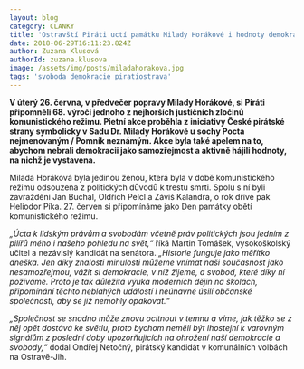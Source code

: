 ```yaml
---
layout: blog
category: CLANKY
title: 'Ostravští Piráti uctí památku Milady Horákové i hodnoty demokratické společnosti'
date: 2018-06-29T16:11:23.824Z
author: Zuzana Klusová
authorId: zuzana.klusova
image: /assets/img/posts/miladahorakova.jpg
tags: 'svoboda demokracie piratiostrava'
---
```

**V úterý 26. června, v předvečer popravy Milady Horákové, si Piráti připomněli 68. výročí jednoho z nejhorších justičních zločinů komunistického režimu. Pietní akce proběhla z iniciativy České pirátské strany symbolicky v Sadu Dr. Milady Horákové u sochy Pocta nejmenovaným / Pomník neznámým. Akce byla také apelem na to, abychom nebrali demokracii jako samozřejmost a aktivně hájili hodnoty, na nichž je vystavena.**

Milada Horáková byla jedinou ženou, která byla v době komunistického režimu odsouzena z politických důvodů k trestu smrti. Spolu s ní byli zavražděni Jan Buchal, Oldřich Pelcl a Záviš Kalandra, o rok dříve pak Heliodor Píka. 27. červen si připomínáme jako Den památky obětí komunistického režimu.

*„Úcta k lidským právům a svobodám včetně práv politických jsou jedním z pilířů mého i našeho pohledu na svět,“* říká Martin Tomášek, vysokoškolský učitel a nezávislý kandidát na senátora. *„Historie funguje jako měřítko dneška. Jen díky znalosti minulosti můžeme vnímat naši současnost jako nesamozřejmou, vážit si demokracie, v níž žijeme, a svobod, které díky ní požíváme. Proto je tak důležitá výuka moderních dějin na školách, připomínání těchto neblahých událostí i neúnavné úsilí občanské společnosti, aby se již nemohly opakovat.“*

*„Společnost se snadno může znovu ocitnout v temnu a víme, jak těžko se z něj opět dostává ke světlu, proto bychom neměli být lhostejní k varovným signálům z poslední doby upozorňujících na ohrožení naší demokracie a svobody,“* dodal Ondřej Netočný, pirátský kandidát v komunálních volbách na Ostravě-Jih.
